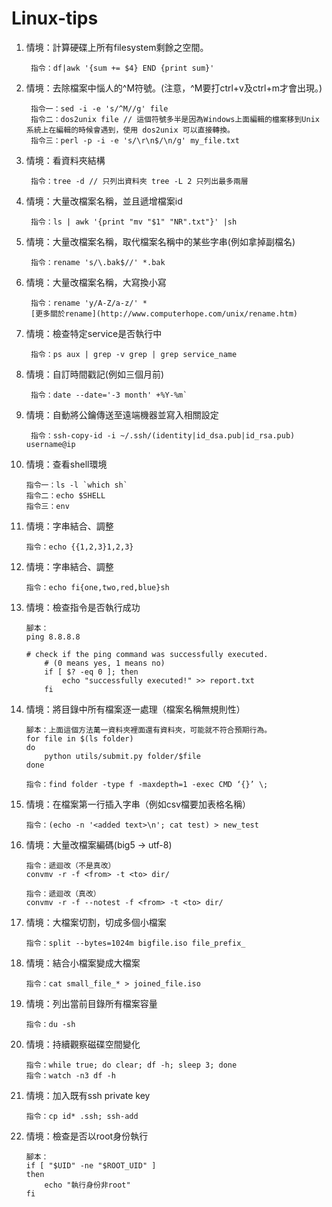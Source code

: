 Linux-tips
==========
1. 情境：計算硬碟上所有filesystem剩餘之空間。

        指令：df|awk '{sum += $4} END {print sum}'

2. 情境：去除檔案中惱人的^M符號。(注意，^M要打ctrl+v及ctrl+m才會出現。)

        指令一：sed -i -e 's/^M//g' file
        指令二：dos2unix file // 這個符號多半是因為Windows上面編輯的檔案移到Unix系統上在編輯的時候會遇到，使用 dos2unix 可以直接轉換。
        指令三：perl -p -i -e 's/\r\n$/\n/g' my_file.txt

3. 情境：看資料夾結構

        指令：tree -d // 只列出資料夾 tree -L 2 只列出最多兩層

4. 情境：大量改檔案名稱，並且遞增檔案id

        指令：ls | awk '{print "mv "$1" "NR".txt"}' |sh

5. 情境：大量改檔案名稱，取代檔案名稱中的某些字串(例如拿掉副檔名)

        指令：rename 's/\.bak$//' *.bak

6. 情境：大量改檔案名稱，大寫換小寫

        指令：rename 'y/A-Z/a-z/' *
        [更多關於rename](http://www.computerhope.com/unix/rename.htm)


7. 情境：檢查特定service是否執行中

        指令：ps aux | grep -v grep | grep service_name

8. 情境：自訂時間戳記(例如三個月前)

        指令：date --date='-3 month' +%Y-%m`

9. 情境：自動將公鑰傳送至遠端機器並寫入相關設定

        指令：ssh-copy-id -i ~/.ssh/(identity|id_dsa.pub|id_rsa.pub) username@ip

10. 情境：查看shell環境

        指令一：ls -l `which sh`
        指令二：echo $SHELL
        指令三：env

11. 情境：字串結合、調整

        指令：echo {{1,2,3}1,2,3}

12. 情境：字串結合、調整

        指令：echo fi{one,two,red,blue}sh

13. 情境：檢查指令是否執行成功

        腳本：
        ping 8.8.8.8

        # check if the ping command was successfully executed. 
            # (0 means yes, 1 means no)
            if [ $? -eq 0 ]; then
                echo "successfully executed!" >> report.txt
            fi

14. 情境：將目錄中所有檔案逐一處理（檔案名稱無規則性）

        腳本：上面這個方法萬一資料夾裡面還有資料夾，可能就不符合預期行為。
        for file in $(ls folder)
        do 
            python utils/submit.py folder/$file 
        done

        指令：find folder -type f -maxdepth=1 -exec CMD ‘{}’ \;

15. 情境：在檔案第一行插入字串（例如csv檔要加表格名稱）

        指令：(echo -n '<added text>\n'; cat test) > new_test

16. 情境：大量改檔案編碼(big5 -> utf-8)

        指令：遞迴改（不是真改）
        convmv -r -f <from> -t <to> dir/

        指令：遞迴改（真改）
        convmv -r -f --notest -f <from> -t <to> dir/

17. 情境：大檔案切割，切成多個小檔案

        指令：split --bytes=1024m bigfile.iso file_prefix_

18. 情境：結合小檔案變成大檔案

        指令：cat small_file_* > joined_file.iso

19. 情境：列出當前目錄所有檔案容量

        指令：du -sh

20. 情境：持續觀察磁碟空間變化

        指令：while true; do clear; df -h; sleep 3; done
        指令：watch -n3 df -h

21. 情境：加入既有ssh private key

        指令：cp id* .ssh; ssh-add

22. 情境：檢查是否以root身份執行


        腳本：
        if [ "$UID" -ne "$ROOT_UID" ]
        then
            echo "執行身份非root"
        fi  

